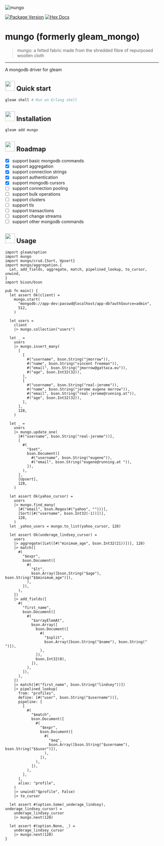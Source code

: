 ![mungo](https://raw.githubusercontent.com/massivefermion/mungo/main/banner.png)

[![Package Version](https://img.shields.io/hexpm/v/mungo)](https://hex.pm/packages/mungo)
[![Hex Docs](https://img.shields.io/badge/hex-docs-ffaff3)](https://hexdocs.pm/mungo/)

# mungo (formerly gleam_mongo)
> mungo: a felted fabric made from the shredded fibre of repurposed woollen cloth
---


A mongodb driver for gleam

## <img width=32 src=https://raw.githubusercontent.com/massivefermion/mungo/main/icon.png> Quick start

```sh
gleam shell # Run an Erlang shell
```

## <img width=32 src=https://raw.githubusercontent.com/massivefermion/mungo/main/icon.png> Installation

```sh
gleam add mungo
```

## <img width=32 src=https://raw.githubusercontent.com/massivefermion/mungo/main/icon.png> Roadmap

- [x] support basic mongodb commands
- [x] support aggregation
- [x] support connection strings
- [x] support authentication
- [x] support mongodb cursors
- [ ] support connection pooling
- [ ] support bulk operations
- [ ] support clusters
- [ ] support tls
- [ ] support transactions
- [ ] support change streams
- [ ] support other mongodb commands

## <img width=32 src=https://raw.githubusercontent.com/massivefermion/mungo/main/icon.png> Usage

```gleam
import gleam/option
import mungo
import mungo/crud.{Sort, Upsert}
import mungo/aggregation.{
  Let, add_fields, aggregate, match, pipelined_lookup, to_cursor, unwind,
}
import bison/bson

pub fn main() {
  let assert Ok(client) =
    mungo.start(
      "mongodb://app-dev:passwd@localhost/app-db?authSource=admin",
      512,
    )

  let users =
    client
    |> mungo.collection("users")

  let _ =
    users
    |> mungo.insert_many(
      [
        [
          #("username", bson.String("jmorrow")),
          #("name", bson.String("vincent freeman")),
          #("email", bson.String("jmorrow@gattaca.eu")),
          #("age", bson.Int32(32)),
        ],
        [
          #("username", bson.String("real-jerome")),
          #("name", bson.String("jerome eugene morrow")),
          #("email", bson.String("real-jerome@running.at")),
          #("age", bson.Int32(32)),
        ],
      ],
      128,
    )

  let _ =
    users
    |> mungo.update_one(
      [#("username", bson.String("real-jerome"))],
      [
        #(
          "$set",
          bson.Document([
            #("username", bson.String("eugene")),
            #("email", bson.String("eugene@running.at ")),
          ]),
        ),
      ],
      [Upsert],
      128,
    )

  let assert Ok(yahoo_cursor) =
    users
    |> mungo.find_many(
      [#("email", bson.Regex(#("yahoo", "")))],
      [Sort([#("username", bson.Int32(-1))])],
      128,
    )
  let _yahoo_users = mungo.to_list(yahoo_cursor, 128)

  let assert Ok(underage_lindsey_cursor) =
    users
    |> aggregate([Let([#("minimum_age", bson.Int32(21))])], 128)
    |> match([
      #(
        "$expr",
        bson.Document([
          #(
            "$lt",
            bson.Array([bson.String("$age"), bson.String("$$minimum_age")]),
          ),
        ]),
      ),
    ])
    |> add_fields([
      #(
        "first_name",
        bson.Document([
          #(
            "$arrayElemAt",
            bson.Array([
              bson.Document([
                #(
                  "$split",
                  bson.Array([bson.String("$name"), bson.String(" ")]),
                ),
              ]),
              bson.Int32(0),
            ]),
          ),
        ]),
      ),
    ])
    |> match([#("first_name", bson.String("lindsey"))])
    |> pipelined_lookup(
      from: "profiles",
      define: [#("user", bson.String("$username"))],
      pipeline: [
        [
          #(
            "$match",
            bson.Document([
              #(
                "$expr",
                bson.Document([
                  #(
                    "$eq",
                    bson.Array([bson.String("$username"), bson.String("$$user")]),
                  ),
                ]),
              ),
            ]),
          ),
        ],
      ],
      alias: "profile",
    )
    |> unwind("$profile", False)
    |> to_cursor

  let assert #(option.Some(_underage_lindsey), underage_lindsey_cursor) =
    underage_lindsey_cursor
    |> mungo.next(128)

  let assert #(option.None, _) =
    underage_lindsey_cursor
    |> mungo.next(128)
}
```
